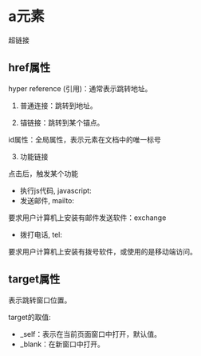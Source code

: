 # a元素

超链接

## href属性

hyper reference (引用)：通常表示跳转地址。

1. 普通连接：跳转到地址。

2. 锚链接：跳转到某个锚点。

id属性：全局属性，表示元素在文档中的唯一标号

3. 功能链接

点击后，触发某个功能

- 执行js代码, javascript:
- 发送邮件, mailto:

要求用户计算机上安装有邮件发送软件：exchange

- 拨打电话, tel:

要求用户计算机上安装有拨号软件，或使用的是移动端访问。

## target属性

表示跳转窗口位置。

target的取值:

- _self：表示在当前页面窗口中打开，默认值。
- _blank：在新窗口中打开。